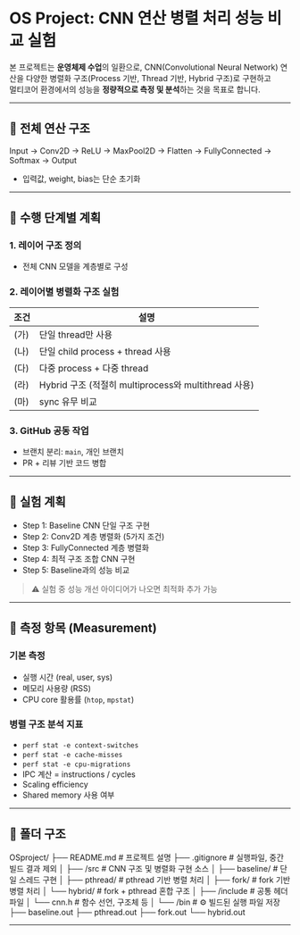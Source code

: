 # OS Project: CNN 연산 병렬 처리 성능 비교 실험

본 프로젝트는 **운영체제 수업**의 일환으로, CNN(Convolutional Neural Network) 연산을 다양한 병렬화 구조(Process 기반, Thread 기반, Hybrid 구조)로 구현하고  
멀티코어 환경에서의 성능을 **정량적으로 측정 및 분석**하는 것을 목표로 합니다.

---

## 📌 전체 연산 구조
Input → Conv2D → ReLU → MaxPool2D → Flatten → FullyConnected → Softmax → Output

- 입력값, weight, bias는 단순 초기화

---

## 📅 수행 단계별 계획

### 1. 레이어 구조 정의
- 전체 CNN 모델을 계층별로 구성

### 2. 레이어별 병렬화 구조 실험
| 조건 | 설명 |
|------|------|
| (가) | 단일 thread만 사용 |
| (나) | 단일 child process + thread 사용 |
| (다) | 다중 process + 다중 thread |
| (라) | Hybrid 구조 (적절히 multiprocess와 multithread 사용) |
| (마) | sync 유무 비교 |

### 3. GitHub 공동 작업
- 브랜치 분리: `main`, 개인 브랜치
- PR + 리뷰 기반 코드 병합

---

## 🧪 실험 계획

- Step 1: Baseline CNN 단일 구조 구현
- Step 2: Conv2D 계층 병렬화 (5가지 조건)
- Step 3: FullyConnected 계층 병렬화
- Step 4: 최적 구조 조합 CNN 구현
- Step 5: Baseline과의 성능 비교

> ⚠️ 실험 중 성능 개선 아이디어가 나오면 최적화 추가 가능

---

## 📏 측정 항목 (Measurement)

### 기본 측정
- 실행 시간 (real, user, sys)
- 메모리 사용량 (RSS)
- CPU core 활용률 (`htop`, `mpstat`)

### 병렬 구조 분석 지표
- `perf stat -e context-switches`
- `perf stat -e cache-misses`
- `perf stat -e cpu-migrations`
- IPC 계산 = instructions / cycles
- Scaling efficiency
- Shared memory 사용 여부

---

## 📁 폴더 구조 
OSproject/
├── README.md              # 프로젝트 설명
├── .gitignore             # 실행파일, 중간 빌드 결과 제외
│
├── /src                   # CNN 구조 및 병렬화 구현 소스
│   ├── baseline/          # 단일 스레드 구현
│   ├── pthread/           # pthread 기반 병렬 처리
│   ├── fork/              # fork 기반 병렬 처리
│   └── hybrid/            # fork + pthread 혼합 구조
│
├── /include               # 공통 헤더 파일
│   └── cnn.h              # 함수 선언, 구조체 등
│
└── /bin                   # ⚙️ 빌드된 실행 파일 저장
    ├── baseline.out
    ├── pthread.out
    ├── fork.out
    └── hybrid.out

---


